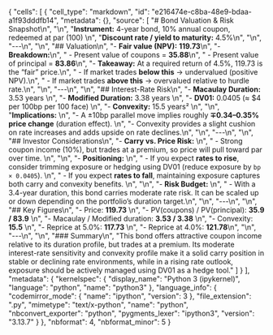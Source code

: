 {
 "cells": [
  {
   "cell_type": "markdown",
   "id": "e216474e-c8ba-48e9-bdaa-a1f93dddfb14",
   "metadata": {},
   "source": [
    "# Bond Valuation & Risk Snapshot\n",
    "\n",
    "**Instrument:** 4-year bond, 10% annual coupon, redeemed at par (100)  \n",
    "**Discount rate / yield to maturity:** 4.5%\n",
    "\n",
    "---\n",
    "\n",
    "## Valuation\n",
    "- **Fair value (NPV):** **119.73**\n",
    "- **Breakdown:**\n",
    "  - Present value of coupons = **35.88**\n",
    "  - Present value of principal = **83.86**\n",
    "- **Takeaway:** At a required return of 4.5%, 119.73 is the “fair” price.\n",
    "  - If market trades **below this** → undervalued (positive NPV).\n",
    "  - If market trades **above this** → overvalued relative to hurdle rate.\n",
    "\n",
    "---\n",
    "\n",
    "## Interest-Rate Risk\n",
    "- **Macaulay Duration:** 3.53 years  \n",
    "- **Modified Duration:** 3.38 years  \n",
    "- **DV01:** 0.0405 (≈ $4 per 100bp per 100 face)  \n",
    "- **Convexity:** 15.5 years²  \n",
    "\n",
    "**Implications:**  \n",
    "- A ±10bp parallel move implies roughly **∓0.34–0.35% price change** (duration effect).  \n",
    "- Convexity provides a slight cushion on rate increases and adds upside on rate declines.\n",
    "\n",
    "---\n",
    "\n",
    "## Investor Considerations\n",
    "- **Carry vs. Price Risk:**  \n",
    "  - Strong coupon income (10%), but trades at a premium, so price will pull toward par over time.  \n",
    "\n",
    "- **Positioning:**  \n",
    "  - If you expect **rates to rise**, consider trimming exposure or hedging using DV01 (reduce exposure by `bp × 0.0405`).  \n",
    "  - If you expect **rates to fall**, maintaining exposure captures both carry and convexity benefits.  \n",
    "\n",
    "- **Risk Budget:**  \n",
    "  - With a 3.4-year duration, this bond carries moderate rate risk. It can be scaled up or down depending on the portfolio’s duration target.\n",
    "\n",
    "---\n",
    "\n",
    "## Key Figures\n",
    "- Price: **119.73**  \n",
    "- PV(coupons) / PV(principal): **35.9 / 83.9**  \n",
    "- Macaulay / Modified duration: **3.53 / 3.38**  \n",
    "- Convexity: **15.5**  \n",
    "- Reprice at 5.0%: **117.73**  \n",
    "- Reprice at 4.0%: **121.78**\n",
    "\n",
    "---\n",
    "\n",
    "### Summary\n",
    "This bond offers attractive coupon income relative to its duration profile, but trades at a premium. Its moderate interest-rate sensitivity and convexity profile make it a solid carry position in stable or declining rate environments, while in a rising rate outlook, exposure should be actively managed using DV01 as a hedge tool."
   ]
  }
 ],
 "metadata": {
  "kernelspec": {
   "display_name": "Python 3 (ipykernel)",
   "language": "python",
   "name": "python3"
  },
  "language_info": {
   "codemirror_mode": {
    "name": "ipython",
    "version": 3
   },
   "file_extension": ".py",
   "mimetype": "text/x-python",
   "name": "python",
   "nbconvert_exporter": "python",
   "pygments_lexer": "ipython3",
   "version": "3.13.7"
  }
 },
 "nbformat": 4,
 "nbformat_minor": 5
}
